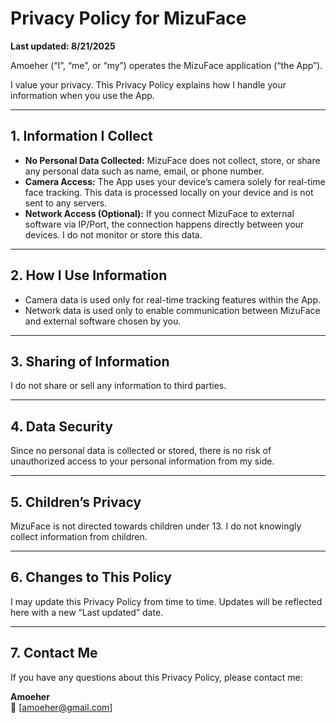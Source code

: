 # Privacy Policy for MizuFace

**Last updated: 8/21/2025**

Amoeher (“I”, “me”, or “my”) operates the MizuFace application (“the App”).

I value your privacy. This Privacy Policy explains how I handle your information when you use the App.

---

## 1. Information I Collect
- **No Personal Data Collected:** MizuFace does not collect, store, or share any personal data such as name, email, or phone number.  
- **Camera Access:** The App uses your device’s camera solely for real-time face tracking. This data is processed locally on your device and is not sent to any servers.  
- **Network Access (Optional):** If you connect MizuFace to external software via IP/Port, the connection happens directly between your devices. I do not monitor or store this data.  

---

## 2. How I Use Information
- Camera data is used only for real-time tracking features within the App.  
- Network data is used only to enable communication between MizuFace and external software chosen by you.  

---

## 3. Sharing of Information
I do not share or sell any information to third parties.  

---

## 4. Data Security
Since no personal data is collected or stored, there is no risk of unauthorized access to your personal information from my side.  

---

## 5. Children’s Privacy
MizuFace is not directed towards children under 13. I do not knowingly collect information from children.  

---

## 6. Changes to This Policy
I may update this Privacy Policy from time to time. Updates will be reflected here with a new “Last updated” date.  

---

## 7. Contact Me
If you have any questions about this Privacy Policy, please contact me:

**Amoeher**  
📧 [amoeher@gmail.com]  
